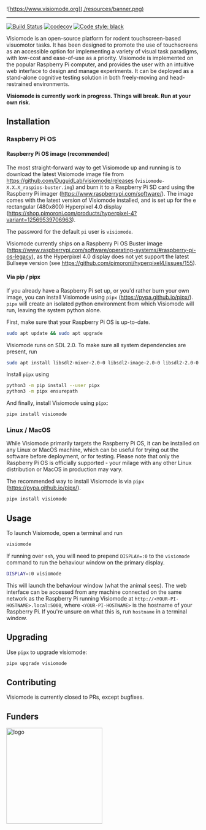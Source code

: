 ![https://www.visiomode.org](./resources/banner.png)

---

 [![Build Status](https://github.com/celefthe/visiomode/workflows/build/badge.svg)](https://github.com/celefthe/visiomode/actions)
[![codecov](https://codecov.io/gh/celefthe/visiomode/branch/master/graph/badge.svg?token=1O1WDTTHOH)](https://codecov.io/gh/celefthe/visiomode)
[![Code style: black](https://img.shields.io/badge/code%20style-black-000000.svg)](https://github.com/psf/black)


Visiomode is an open-source platform for rodent touchscreen-based visuomotor tasks. It has been designed to promote the use of touchscreens as an accessible option for implementing a variety of visual task paradigms, with low-cost and ease-of-use as a priority. Visiomode is implemented on the popular Raspberry Pi computer, and provides the user with an intuitive web interface to design and manage experiments. It can be deployed as a stand-alone cognitive testing solution in both freely-moving and head-restrained environments.


**Visiomode is currently work in progress. Things will break. Run at your own risk.**

## Installation


### Raspberry Pi OS

#### Raspberry Pi OS image (recommended)

The most straight-forward way to get Visiomode up and running is to download the latest Visiomode image file from <https://github.com/DuguidLab/visiomode/releases> (`visiomode-X.X.X_raspios-buster.img`) and burn it to a Raspberry Pi SD card using the Raspberry Pi imager (<https://www.raspberrypi.com/software/>). The image comes with the latest version of Visiomode installed, and is set up for the e
rectangular (480x800) Hyperpixel 4.0 display (<https://shop.pimoroni.com/products/hyperpixel-4?variant=12569539706963>).

The password for the default `pi` user is `visiomode`.

Visiomode currently ships on a Raspberry Pi OS Buster image (<https://www.raspberrypi.com/software/operating-systems/#raspberry-pi-os-legacy>), as the Hyperpixel 4.0 display does not yet support the latest Bullseye version (see <https://github.com/pimoroni/hyperpixel4/issues/155>).

#### Via pip / pipx

If you already have a Raspberry Pi set up, or you'd rather burn your own image, you can install Visiomode using `pipx` (<https://pypa.github.io/pipx/>). `pipx` will create an isolated python environment from which Visiomode will run, leaving the system python alone.

First, make sure that your Raspberry Pi OS is up-to-date.

```bash
sudo apt update && sudo apt upgrade
```

Visiomode runs on SDL 2.0. To make sure all system dependencies are present, run

```bash
sudo apt install libsdl2-mixer-2.0-0 libsdl2-image-2.0-0 libsdl2-2.0-0 libsdl2-ttf-2.0-0
```

Install `pipx` using

```bash
python3 -m pip install --user pipx
python3 -m pipx ensurepath
```

And finally, install Visiomode using `pipx`:

```bash
pipx install visiomode
```


### Linux / MacOS

While Visiomode primarily targets the Raspberry Pi OS, it can be installed on any Linux or MacOS machine, which can be useful for trying out the software before deployment, or for testing. Please note that only the Raspberry Pi OS is officially supported - your milage with any other Linux distribution or MacOS in production may vary.

The recommended way to install Visiomode is via `pipx` (<https://pypa.github.io/pipx/>).

```bash
pipx install visiomode
```

## Usage

To launch Visiomode, open a terminal and run

```bash
visiomode
```

If running over `ssh`, you will need to prepend `DISPLAY=:0` to the `visiomode` command to run the behaviour window on the primary display.

```bash
DISPLAY=:0 visiomode
```

This will launch the behaviour window (what the animal sees). The web interface can be accessed from any machine connected on the same network as the Raspberry Pi running Visiomode at `http://<YOUR-PI-HOSTNAME>.local:5000`, where `<YOUR-PI-HOSTNAME>` is the hostname of your Raspberry Pi. If you're unsure on what this is, run `hostname` in a terminal window.


## Upgrading

Use `pipx` to upgrade visiomode:

```bash
pipx upgrade visiomode
```

## Contributing

Visiomode is currently closed to PRs, except bugfixes.


## Funders

<p align="left">
  <img width="250" src="./resources/sidb.jpg"  alt="logo"/>
</p>
